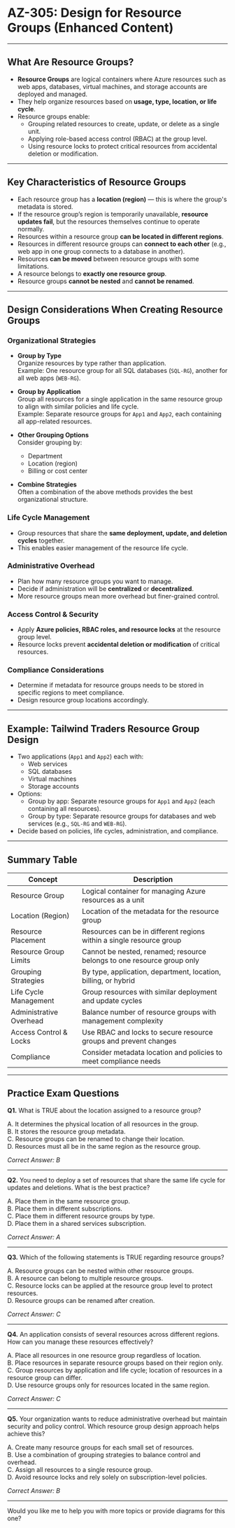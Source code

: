 # AZ-305: Design for Resource Groups (Enhanced Content)

---

## What Are Resource Groups?

- **Resource Groups** are logical containers where Azure resources such as web apps, databases, virtual machines, and storage accounts are deployed and managed.
- They help organize resources based on **usage, type, location, or life cycle**.
- Resource groups enable:
  - Grouping related resources to create, update, or delete as a single unit.
  - Applying role-based access control (RBAC) at the group level.
  - Using resource locks to protect critical resources from accidental deletion or modification.

---

## Key Characteristics of Resource Groups

- Each resource group has a **location (region)** — this is where the group's metadata is stored.
- If the resource group’s region is temporarily unavailable, **resource updates fail**, but the resources themselves continue to operate normally.
- Resources within a resource group **can be located in different regions**.
- Resources in different resource groups can **connect to each other** (e.g., web app in one group connects to a database in another).
- Resources **can be moved** between resource groups with some limitations.
- A resource belongs to **exactly one resource group**.
- Resource groups **cannot be nested** and **cannot be renamed**.

---

## Design Considerations When Creating Resource Groups

### Organizational Strategies

- **Group by Type**  
  Organize resources by type rather than application.  
  Example: One resource group for all SQL databases (`SQL-RG`), another for all web apps (`WEB-RG`).

- **Group by Application**  
  Group all resources for a single application in the same resource group to align with similar policies and life cycle.  
  Example: Separate resource groups for `App1` and `App2`, each containing all app-related resources.

- **Other Grouping Options**  
  Consider grouping by:
  - Department
  - Location (region)
  - Billing or cost center

- **Combine Strategies**  
  Often a combination of the above methods provides the best organizational structure.

### Life Cycle Management

- Group resources that share the **same deployment, update, and deletion cycles** together.
- This enables easier management of the resource life cycle.

### Administrative Overhead

- Plan how many resource groups you want to manage.
- Decide if administration will be **centralized** or **decentralized**.
- More resource groups mean more overhead but finer-grained control.

### Access Control & Security

- Apply **Azure policies, RBAC roles, and resource locks** at the resource group level.
- Resource locks prevent **accidental deletion or modification** of critical resources.

### Compliance Considerations

- Determine if metadata for resource groups needs to be stored in specific regions to meet compliance.
- Design resource group locations accordingly.

---

## Example: Tailwind Traders Resource Group Design

- Two applications (`App1` and `App2`) each with:
  - Web services
  - SQL databases
  - Virtual machines
  - Storage accounts
- Options:
  - Group by app: Separate resource groups for `App1` and `App2` (each containing all resources).
  - Group by type: Separate resource groups for databases and web services (e.g., `SQL-RG` and `WEB-RG`).
- Decide based on policies, life cycles, administration, and compliance.

---

## Summary Table

| Concept                     | Description                                                        |
|----------------------------|--------------------------------------------------------------------|
| Resource Group              | Logical container for managing Azure resources as a unit           |
| Location (Region)           | Location of the metadata for the resource group                    |
| Resource Placement          | Resources can be in different regions within a single resource group |
| Resource Group Limits       | Cannot be nested, renamed; resource belongs to one resource group only |
| Grouping Strategies         | By type, application, department, location, billing, or hybrid    |
| Life Cycle Management       | Group resources with similar deployment and update cycles         |
| Administrative Overhead     | Balance number of resource groups with management complexity      |
| Access Control & Locks      | Use RBAC and locks to secure resource groups and prevent changes  |
| Compliance                 | Consider metadata location and policies to meet compliance needs  |

---

## Practice Exam Questions

**Q1.** What is TRUE about the location assigned to a resource group?

A. It determines the physical location of all resources in the group.  
B. It stores the resource group metadata.  
C. Resource groups can be renamed to change their location.  
D. Resources must all be in the same region as the resource group.  

*Correct Answer: B*

---

**Q2.** You need to deploy a set of resources that share the same life cycle for updates and deletions. What is the best practice?

A. Place them in the same resource group.  
B. Place them in different subscriptions.  
C. Place them in different resource groups by type.  
D. Place them in a shared services subscription.  

*Correct Answer: A*

---

**Q3.** Which of the following statements is TRUE regarding resource groups?

A. Resource groups can be nested within other resource groups.  
B. A resource can belong to multiple resource groups.  
C. Resource locks can be applied at the resource group level to protect resources.  
D. Resource groups can be renamed after creation.  

*Correct Answer: C*

---

**Q4.** An application consists of several resources across different regions. How can you manage these resources effectively?

A. Place all resources in one resource group regardless of location.  
B. Place resources in separate resource groups based on their region only.  
C. Group resources by application and life cycle; location of resources in a resource group can differ.  
D. Use resource groups only for resources located in the same region.  

*Correct Answer: C*

---

**Q5.** Your organization wants to reduce administrative overhead but maintain security and policy control. Which resource group design approach helps achieve this?

A. Create many resource groups for each small set of resources.  
B. Use a combination of grouping strategies to balance control and overhead.  
C. Assign all resources to a single resource group.  
D. Avoid resource locks and rely solely on subscription-level policies.  

*Correct Answer: B*

---

Would you like me to help you with more topics or provide diagrams for this one?
